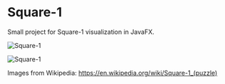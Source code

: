 # Square-1

Small project for Square-1 visualization in JavaFX.

![Square-1](https://upload.wikimedia.org/wikipedia/commons/thumb/7/7c/Square-1_scrambled.jpg/200px-Square-1_scrambled.jpg)

![Square-1](https://upload.wikimedia.org/wikipedia/commons/thumb/d/d8/Square-1_solved.jpg/200px-Square-1_solved.jpg)

Images from Wikipedia: https://en.wikipedia.org/wiki/Square-1_(puzzle)
